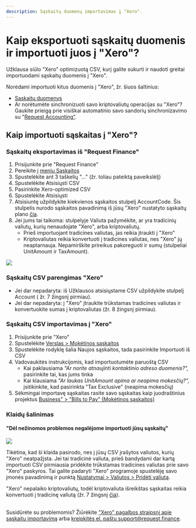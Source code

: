 ```yaml
---
description: Sąskaitų duomenų importavimas į "Xero".
---
```


# Kaip eksportuoti sąskaitų duomenis ir importuoti juos į "Xero"?

Užklausa siūlo "Xero" optimizuotą CSV, kurį galite sukurti ir naudoti greitai importuodami sąskaitų duomenis į "Xero".

Norėdami importuoti kitus duomenis į "Xero", žr. šiuos šaltinius:

* [Sąskaitų duomenys](https://help.request.finance/en/articles/9479311-how-to-export-invoice-data-and-import-it-into-xero)
* Ar norėtumėte sinchronizuoti savo kriptovaliutų operacijas su "Xero"? Gaukite prieigą prie visiškai automatinio savo sandorių sinchronizavimo su "[Request Accounting"](https://www.request.finance/crypto-accounting).

## Kaip importuoti sąskaitas į "Xero"? <a href="#h_c9496bd355" id="h_c9496bd355"></a>

### Sąskaitų eksportavimas iš "Request Finance" <a href="#h_521283aed6" id="h_521283aed6"></a>

1. Prisijunkite prie "Request Finance"
2. Pereikite į [meniu Sąskaitos](https://app.request.finance/pay/bills)
3. Spustelėkite ant 3 taškelių "..." (žr. toliau pateiktą paveikslėlį)
4. Spustelėkite Atsisiųsti CSV
5. Pasirinkite Xero-optimized CSV
6. Spustelėkite Atsisiųsti
7. Atsisiuntę užpildykite kiekvienos sąskaitos stulpelį AccountCode. Šis stulpelis nurodo sąskaitos pavadinimą iš jūsų "Xero" nustatyto sąskaitų plano [čia](https://go.xero.com/GeneralLedger/ChartOfAccounts.aspx).
8. Jei jums tai taikoma: stulpelyje Valiuta pažymėkite, ar yra tradicinių valiutų, kurių nenaudojate "Xero", arba kriptovaliutų.
   * Prieš importuojant tradicines valiutas, jas reikia įtraukti į "Xero"
   * Kriptovaliutas reikia konvertuoti į tradicines valiutas, nes "Xero" jų neaptarnauja. Nepamirškite prireikus pakoreguoti ir sumų (stulpeliai UnitAmount ir TaxAmount).

[![](https://downloads.intercomcdn.com/i/o/995614822/105ba0f31da2964297ddb1fe/image.png?expires=1751479200\&signature=67e321c16e29bf1a675bb638f876e16e92484be78a0a67ec1dc0d006e238ed89\&req=fSkiEMh6lYNdFb4V1XW4gba0W3w%2FddkYHRVl8RnsSH4We1jwyARVxgo5ScEW%0AvSZs47hkZttCQUwrWZgAjABcdg%3D%3D%0A)](https://downloads.intercomcdn.com/i/o/995614822/105ba0f31da2964297ddb1fe/image.png?expires=1751479200\&signature=67e321c16e29bf1a675bb638f876e16e92484be78a0a67ec1dc0d006e238ed89\&req=fSkiEMh6lYNdFb4V1XW4gba0W3w%2FddkYHRVl8RnsSH4We1jwyARVxgo5ScEW%0AvSZs47hkZttCQUwrWZgAjABcdg%3D%3D%0A)

### &#x20;Sąskaitų CSV parengimas "Xero" <a href="#h_c20543061b" id="h_c20543061b"></a>

* Jei dar nepadaryta: iš Užklausos atsisiųstame CSV užpildykite stulpelį Account ( žr. 7 žingsnį pirmiau).
* Jei dar nepadaryta: į "Xero" įtraukite trūkstamas tradicines valiutas ir konvertuokite sumas į kriptovaliutas (žr. 8 žingsnį pirmiau).

### Sąskaitų CSV importavimas į "Xero" <a href="#h_e207c453e8" id="h_e207c453e8"></a>

1. Prisijunkite prie "Xero"
2. Spustelėkite [Verslas > Mokėtinos sąskaitos](https://go.xero.com/app/!4d1WC/bills/list/all)
3. Spustelėkite rodyklę šalia Naujos sąskaitos, tada pasirinkite Importuoti iš CSV
4. Vadovaukitės instrukcijomis, kad importuotumėte paruoštą CSV
   * Kai paklausiama _"Ar norite atnaujinti kontaktinio adreso duomenis?",_ pasirinkite tai, kas jums tinka
   * Kai klausiama _"Ar laukas UnitAmount apima ar neapima mokesčių?",_ įsitikinkite, kad pasirinkta "Tax Exclusive" (neapima mokesčių)
5. Sėkmingai importavę sąskaitas rasite savo sąskaitas kaip juodraštinius projektus [Business" > "Bills to Pay" (Mokėtinos sąskaitos)](https://go.xero.com/app/!4d1WC/bills/list/all)

### Klaidų šalinimas <a href="#h_df9de998d2" id="h_df9de998d2"></a>

#### "Dėl nežinomos problemos negalėjome importuoti jūsų sąskaitų" <a href="#h_4d5ac766c4" id="h_4d5ac766c4"></a>

[![](https://downloads.intercomcdn.com/i/o/1132415787/7572f878cf78259738c802af/image.png?expires=1751479200\&signature=1e63ac6fb9c246ccf0f13d3ce4fdd1cc5f2f095ca1d7b5abebe3818b293a6f75\&req=dSEkFM1%2FmIZXXvMW3nq%2BgcqC304poGF4fix343DUqgOJ7ISknhHcpjRs%2BD8A%0AEuVnlDhYC%2B5wk2MScUQKY9OhPJo%3D%0A)](https://downloads.intercomcdn.com/i/o/1132415787/7572f878cf78259738c802af/image.png?expires=1751479200\&signature=1e63ac6fb9c246ccf0f13d3ce4fdd1cc5f2f095ca1d7b5abebe3818b293a6f75\&req=dSEkFM1%2FmIZXXvMW3nq%2BgcqC304poGF4fix343DUqgOJ7ISknhHcpjRs%2BD8A%0AEuVnlDhYC%2B5wk2MScUQKY9OhPJo%3D%0A)

Tikėtina, kad ši klaida pasirodo, nes į jūsų CSV įrašytos valiutos, kurių "Xero" neatpažįsta. Jei tai tradicinė valiuta, prieš bandydami dar kartą importuoti CSV pirmiausia pridėkite trūkstamas tradicines valiutas prie savo "Xero" paskyros. Tai galite padaryti "Xero" programoje spustelėję savo įmonės pavadinimą ir punktą [Nustatymai > Valiutos > Pridėti valiutą](https://go.xero.com/Setup/CurrencyRates.aspx).

"Xero" nepalaiko kriptovaliutų, todėl kriptovaliuta išreikštas sąskaitas reikia konvertuoti į tradicinę valiutą (žr. 7 žingsnį [čia](https://help.request.finance/en/articles/9479311-how-to-export-invoice-data-and-import-it-into-xero#h_f6009f1397)).\
​

Susidūrėte su problemomis? Žiūrėkite ["Xero" pagalbos straipsnį apie sąskaitų importavimą](https://central.xero.com/s/article/Import-bills-and-credit-notes-GL) arba [kreipkitės el. paštu support@request.finance](mailto:support@request.finance).
